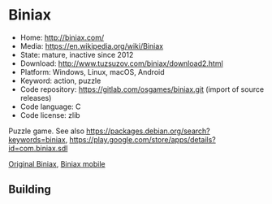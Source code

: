 # Biniax

- Home: http://biniax.com/
- Media: https://en.wikipedia.org/wiki/Biniax
- State: mature, inactive since 2012
- Download: http://www.tuzsuzov.com/biniax/download2.html
- Platform: Windows, Linux, macOS, Android
- Keyword: action, puzzle
- Code repository: https://gitlab.com/osgames/biniax.git (import of source releases)
- Code language: C
- Code license: zlib

Puzzle game.
See also https://packages.debian.org/search?keywords=biniax, https://play.google.com/store/apps/details?id=com.biniax.sdl

[Original Biniax](http://www.tuzsuzov.com/biniax/index1.htm), [Biniax mobile](http://biniax.com/mobile)

## Building


